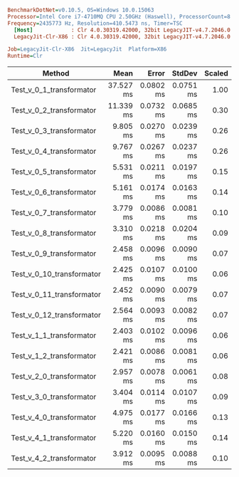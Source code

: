 ``` ini

BenchmarkDotNet=v0.10.5, OS=Windows 10.0.15063
Processor=Intel Core i7-4710MQ CPU 2.50GHz (Haswell), ProcessorCount=8
Frequency=2435773 Hz, Resolution=410.5473 ns, Timer=TSC
  [Host]            : Clr 4.0.30319.42000, 32bit LegacyJIT-v4.7.2046.0
  LegacyJit-Clr-X86 : Clr 4.0.30319.42000, 32bit LegacyJIT-v4.7.2046.0

Job=LegacyJit-Clr-X86  Jit=LegacyJit  Platform=X86  
Runtime=Clr  

```
 |                    Method |      Mean |     Error |    StdDev | Scaled |     Gen 0 | Allocated |
 |-------------------------- |----------:|----------:|----------:|-------:|----------:|----------:|
 |  Test_v_0_1_transformator | 37.527 ms | 0.0802 ms | 0.0751 ms |   1.00 | 4858.3333 |  16.31 MB |
 |  Test_v_0_2_transformator | 11.339 ms | 0.0732 ms | 0.0685 ms |   0.30 | 2421.8750 |   7.69 MB |
 |  Test_v_0_3_transformator |  9.805 ms | 0.0270 ms | 0.0239 ms |   0.26 | 1814.5833 |   5.91 MB |
 |  Test_v_0_4_transformator |  9.767 ms | 0.0267 ms | 0.0237 ms |   0.26 | 1835.4167 |   5.91 MB |
 |  Test_v_0_5_transformator |  5.531 ms | 0.0211 ms | 0.0197 ms |   0.15 | 1547.9167 |   4.88 MB |
 |  Test_v_0_6_transformator |  5.161 ms | 0.0174 ms | 0.0163 ms |   0.14 | 2027.0833 |   6.29 MB |
 |  Test_v_0_7_transformator |  3.779 ms | 0.0086 ms | 0.0081 ms |   0.10 | 1993.7500 |    6.1 MB |
 |  Test_v_0_8_transformator |  3.310 ms | 0.0218 ms | 0.0204 ms |   0.09 | 1407.0313 |   4.33 MB |
 |  Test_v_0_9_transformator |  2.458 ms | 0.0096 ms | 0.0090 ms |   0.07 | 1402.8646 |   4.33 MB |
 | Test_v_0_10_transformator |  2.425 ms | 0.0107 ms | 0.0100 ms |   0.06 | 1401.8229 |   4.33 MB |
 | Test_v_0_11_transformator |  2.452 ms | 0.0090 ms | 0.0079 ms |   0.07 | 1401.8229 |   4.33 MB |
 | Test_v_0_12_transformator |  2.564 ms | 0.0093 ms | 0.0082 ms |   0.07 | 1525.0000 |   4.69 MB |
 |  Test_v_1_1_transformator |  2.403 ms | 0.0102 ms | 0.0096 ms |   0.06 | 1398.6979 |   4.33 MB |
 |  Test_v_1_2_transformator |  2.421 ms | 0.0086 ms | 0.0081 ms |   0.06 | 1398.6979 |   4.33 MB |
 |  Test_v_2_0_transformator |  2.957 ms | 0.0078 ms | 0.0061 ms |   0.08 | 1401.8229 |   4.33 MB |
 |  Test_v_3_0_transformator |  3.404 ms | 0.0114 ms | 0.0107 ms |   0.09 | 1111.9792 |   3.46 MB |
 |  Test_v_4_0_transformator |  4.975 ms | 0.0177 ms | 0.0166 ms |   0.13 |  932.8125 |   3.04 MB |
 |  Test_v_4_1_transformator |  5.220 ms | 0.0160 ms | 0.0150 ms |   0.14 |  928.6458 |   3.04 MB |
 |  Test_v_4_2_transformator |  3.912 ms | 0.0095 ms | 0.0088 ms |   0.10 |  746.8750 |   2.35 MB |
